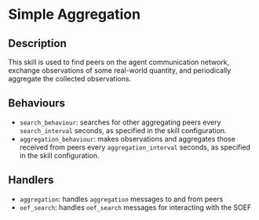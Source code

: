 # Simple Aggregation

## Description

This skill is used to find peers on the agent communication network, exchange observations of some real-world quantity, and periodically aggregate the collected observations.

## Behaviours

* `search_behaviour`: searches for other aggregating peers every `search_interval` seconds, as specified in the skill configuration.
* `aggregation_behaviour`: makes observations and aggregates those received from peers every `aggregation_interval` seconds, as specified in the skill configuration.

## Handlers

* `aggregation`: handles `aggregation` messages to and from peers
* `oef_search`: handles `oef_search` messages for interacting with the SOEF
